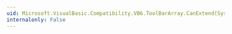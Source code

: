```yaml
---
uid: Microsoft.VisualBasic.Compatibility.VB6.ToolBarArray.CanExtend(System.Object)
internalonly: False
---
```

